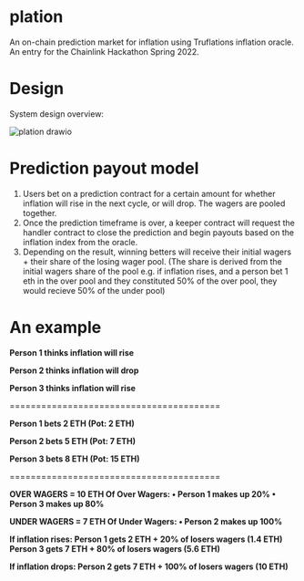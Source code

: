 # plation

An on-chain prediction market for inflation using Truflations inflation oracle. An entry for the Chainlink Hackathon Spring 2022.

# Design
System design overview:

![plation drawio](https://user-images.githubusercontent.com/59070507/168420298-7084e601-a84a-48ea-8341-938360644f64.png)

# Prediction payout model
1. Users bet on a prediction contract for a certain amount for whether inflation will rise in the next cycle, or will drop. The wagers are pooled together.
2. Once the prediction timeframe is over, a keeper contract will request the handler contract to close the prediction and begin payouts based on the inflation index from the oracle.
3. Depending on the result, winning betters will receive their initial wagers + their share of the losing wager pool. (The share is derived from the initial wagers share of the pool e.g. if inflation rises, and a person bet 1 eth in the over pool and they constituted 50% of the over pool, they would recieve 50% of the under pool)

# An example
**Person 1 thinks inflation will rise**

**Person 2 thinks inflation will drop**

**Person 3 thinks inflation will rise**

========================================

**Person 1 bets 2 ETH (Pot: 2 ETH)**

**Person 2 bets 5 ETH (Pot: 7 ETH)**

**Person 3 bets 8 ETH (Pot: 15 ETH)**

========================================

**OVER WAGERS = 10 ETH
	Of Over Wagers:
    • Person 1 makes up 20%
    • Person 3 makes up 80%**

**UNDER WAGERS = 7 ETH
	Of Under Wagers:
    • Person 2 makes up 100%**

**If inflation rises: 
	Person 1 gets 2 ETH + 20% of losers wagers (1.4 ETH)
	Person 3 gets 7 ETH + 80% of losers wagers (5.6 ETH)**
  
**If inflation drops:
	Person 2 gets 7 ETH + 100% of losers wagers (10 ETH)**
